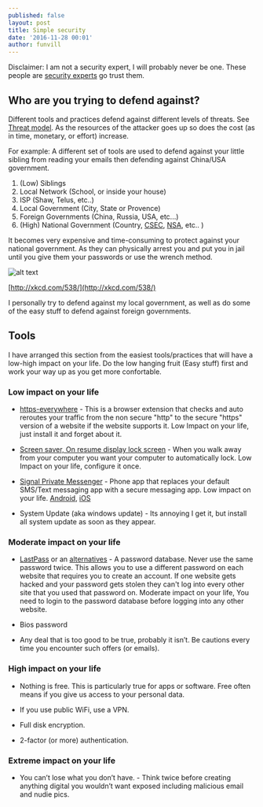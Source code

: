 ```yaml
---
published: false
layout: post
title: Simple security 
date: '2016-11-28 00:01'
author: funvill
---
```


Disclaimer: I am not a security expert, I will probably never be one. These people are [security experts](https://www.tripwire.com/state-of-security/security-awareness/information-security-podcast-roundup-2016-edition/) go trust them.

## Who are you trying to defend against?

Different tools and practices defend against different levels of threats. See [Threat model](https://en.wikipedia.org/wiki/Threat_model). As the resources of the attacker goes up so does the cost (as in time, monetary, or effort) increase.

For example: A different set of tools are used to defend against your little sibling from reading your emails then defending against China/USA government.

1. (Low) Siblings
2. Local Network (School, or inside your house)
3. ISP (Shaw, Telus, etc..)
4. Local Government (City, State or Provence)
5. Foreign Governments (China, Russia, USA, etc...)
6. (High) National Government (Country, [CSEC](https://www.cse-cst.gc.ca/en/homepage), [NSA](https://www.nsa.gov/), etc.. )


It becomes very expensive and time-consuming to protect against your national government. As they can physically arrest you and put you in jail until you give them your passwords or use the wrench method.

![alt text](http://imgs.xkcd.com/comics/security.png "wrench method")

[http://xkcd.com/538/](http://xkcd.com/538/)


I personally try to defend against my local government, as well as do some of the easy stuff to defend against foreign governments.

## Tools

I have arranged this section from the easiest tools/practices that will have a low-high impact on your life. Do the low hanging fruit (Easy stuff) first and work your way up as you get more confortable.

### Low impact on your life

- [https-everywhere](https://www.eff.org/https-everywhere) - This is a browser extension that checks and auto reroutes your traffic from the non secure "http" to the secure "https" version of a website if the website supports it. Low Impact on your life, just install it and forget about it.

- [Screen saver, On resume display lock screen](https://www.it.cornell.edu/security/how.cfm?cat=4&tip=139) - When you walk away from your computer you want your computer to automatically lock.  Low Impact on your life, configure it once.

- [Signal Private Messenger](https://whispersystems.org/) - Phone app that replaces your default SMS/Text messaging app with a secure messaging app. Low impact on your life. [Android](https://play.google.com/store/apps/details?id=org.thoughtcrime.securesms), [iOS](https://itunes.apple.com/us/app/signal-private-messenger/id874139669)

- System Update (aka windows update) - Its annoying I get it, but install all system update as soon as they appear.

### Moderate impact on your life

- [LastPass](https://www.lastpass.com/) or an [alternatives](https://alternativeto.net/software/lastpass/) - A password database. Never use the same password twice. This allows you to use a different password on each website that requires you to create an account. If one website gets hacked and your password gets stolen they can't log into every other site that you used that password on. Moderate impact on your life, You need to login to the password database before logging into any other website.

- Bios password

- Any deal that is too good to be true, probably it isn’t. Be cautions every time you encounter such offers (or emails).

### High impact on your life

- Nothing is free. This is particularly true for apps or software. Free often means if you give us access to your personal data.

- If you use public WiFi, use a VPN.

- Full disk encryption.

- 2-factor (or more) authentication.

### Extreme impact on your life

- You can’t lose what you don’t have. - Think twice before creating anything digital you wouldn’t want exposed including malicious email and nudie pics.

